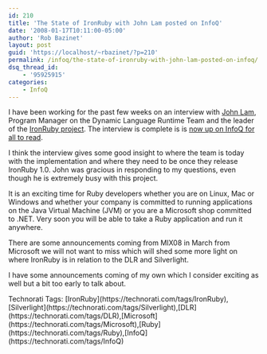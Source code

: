 ```yaml
---
id: 210
title: 'The State of IronRuby with John Lam posted on InfoQ'
date: '2008-01-17T10:11:00-05:00'
author: 'Rob Bazinet'
layout: post
guid: 'https://localhost/~rbazinet/?p=210'
permalink: /infoq/the-state-of-ironruby-with-john-lam-posted-on-infoq/
dsq_thread_id:
    - '95925915'
categories:
    - InfoQ
---
```


I have been working for the past few weeks on an interview with [John Lam](https://www.iunknown.com/), Program Manager on the Dynamic Language Runtime Team and the leader of the [IronRuby project](https://www.ironruby.net/). The interview is complete is is [now up on InfoQ for all to read](https://www.infoq.com/articles/state-of-ironruby).

I think the interview gives some good insight to where the team is today with the implementation and where they need to be once they release IronRuby 1.0. John was gracious in responding to my questions, even though he is extremely busy with this project.

It is an exciting time for Ruby developers whether you are on Linux, Mac or Windows and whether your company is committed to running applications on the Java Virtual Machine (JVM) or you are a Microsoft shop committed to .NET. Very soon you will be able to take a Ruby application and run it anywhere.

There are some announcements coming from MIX08 in March from Microsoft we will not want to miss which will shed some more light on where IronRuby is in relation to the DLR and Silverlight.

I have some announcements coming of my own which I consider exciting as well but a bit too early to talk about.

<div class="wlWriterSmartContent" style="display:inline;float:none;margin:0;padding:0;">Technorati Tags: [IronRuby](https://technorati.com/tags/IronRuby),[Silverlight](https://technorati.com/tags/Silverlight),[DLR](https://technorati.com/tags/DLR),[Microsoft](https://technorati.com/tags/Microsoft),[Ruby](https://technorati.com/tags/Ruby),[InfoQ](https://technorati.com/tags/InfoQ)</div>